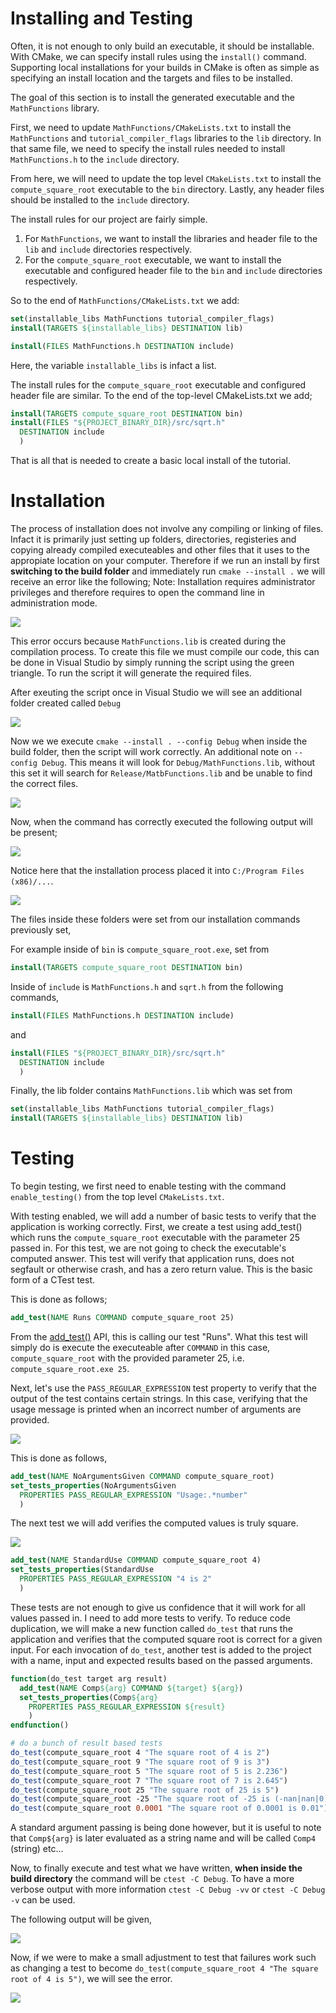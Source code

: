 # Installing and Testing

Often, it is not enough to only build an executable, it should be installable. With CMake, we can specify install rules using the `install()` command. Supporting local installations for your builds in CMake is often as simple as specifying an install location and the targets and files to be installed.

The goal of this section is to install the generated executable and the `MathFunctions` library.

First, we need to update `MathFunctions/CMakeLists.txt` to install the `MathFunctions` and `tutorial_compiler_flags` libraries to the `lib` directory. In that same file, we need to specify the install rules needed to install `MathFunctions.h` to the `include` directory.

From here, we will need to update the top level `CMakeLists.txt` to install the `compute_square_root` executable to the `bin` directory. Lastly, any header files should be installed to the `include` directory.

The install rules for our project are fairly simple.

1. For `MathFunctions`, we want to install the libraries and header file to the `lib` and `include` directories respectively.
2. For the `compute_square_root` executable, we want to install the executable and configured header file to the `bin` and `include` directories respectively.

So to the end of `MathFunctions/CMakeLists.txt` we add:

```CMake
set(installable_libs MathFunctions tutorial_compiler_flags)
install(TARGETS ${installable_libs} DESTINATION lib)

install(FILES MathFunctions.h DESTINATION include)
```

Here, the variable `installable_libs` is infact a list.

The install rules for the `compute_square_root` executable and configured header file are similar. To the end of the top-level CMakeLists.txt we add;

```CMake
install(TARGETS compute_square_root DESTINATION bin)
install(FILES "${PROJECT_BINARY_DIR}/src/sqrt.h"
  DESTINATION include
  )
```

That is all that is needed to create a basic local install of the tutorial.


# Installation


The process of installation does not involve any compiling or linking of files. Infact it is primarily just setting up folders, directories, registeries and copying already compiled executeables and other files that it uses to the appropiate location on your computer. Therefore if we run an install by first **switching to the build folder** and immediately run `cmake --install .` we will receive an error like the following; Note: Installation requires administrator privileges and therefore requires to open the command line in administration mode.

![](./images/13.png)

This error occurs because `MathFunctions.lib` is created during the compilation process. To create this file we must compile our code, this can be done in Visual Studio by simply running the script using the green triangle. To run the script it will generate the required files.

After exeuting the script once in Visual Studio we will see an additional folder created called `Debug`

![](./images/14.png)

Now we we execute `cmake --install . --config Debug` when inside the build folder, then the script will work correctly. An additional note on `--config Debug`. This means it will look for `Debug/MathFunctions.lib`, without this set it will search for `Release/MatbFunctions.lib` and be unable to find the correct files.


![](./images/15.png)

Now, when the command has correctly executed the following output will be present;

![](./images/16.png)

Notice here that the installation process placed it into `C:/Program Files (x86)/...`.

![](./images/17.png)

The files inside these folders were set from our installation commands previously set,

For example inside of `bin` is `compute_square_root.exe`, set from

```CMake
install(TARGETS compute_square_root DESTINATION bin)
```

Inside of `include` is `MathFunctions.h` and `sqrt.h` from the following commands,

```CMake
install(FILES MathFunctions.h DESTINATION include)
```

and 

```CMake
install(FILES "${PROJECT_BINARY_DIR}/src/sqrt.h"
  DESTINATION include
  )
```

Finally, the lib folder contains `MathFunctions.lib` which was set from

```CMake
set(installable_libs MathFunctions tutorial_compiler_flags)
install(TARGETS ${installable_libs} DESTINATION lib)
```

# Testing

To begin testing, we first need to enable testing with the command `enable_testing()` from the top level `CMakeLists.txt`.

With testing enabled, we will add a number of basic tests to verify that the application is working correctly. First, we create a test using add_test() which runs the `compute_square_root` executable with the parameter 25 passed in. For this test, we are not going to check the executable's computed answer. This test will verify that application runs, does not segfault or otherwise crash, and has a zero return value. This is the basic form of a CTest test.

This is done as follows;

```CMake
add_test(NAME Runs COMMAND compute_square_root 25)
```

From the [add_test()](https://cmake.org/cmake/help/latest/command/add_test.html) API, this is calling our test "Runs". What this test will simply do is execute the executeable after `COMMAND` in this case, `compute_square_root` with the provided parameter 25, i.e. `compute_square_root.exe 25`.

Next, let's use the `PASS_REGULAR_EXPRESSION` test property to verify that the output of the test contains certain strings. In this case, verifying that the usage message is printed when an incorrect number of arguments are provided.

![](./images/18.png)

This is done as follows,

```CMake
add_test(NAME NoArgumentsGiven COMMAND compute_square_root)
set_tests_properties(NoArgumentsGiven
  PROPERTIES PASS_REGULAR_EXPRESSION "Usage:.*number"
  )
```

The next test we will add verifies the computed values is truly square.

![](./images/19.png)

```CMake
add_test(NAME StandardUse COMMAND compute_square_root 4)
set_tests_properties(StandardUse
  PROPERTIES PASS_REGULAR_EXPRESSION "4 is 2"
  )
```

These tests are not enough to give us confidence that it will work for all values passed in. I need to add more tests to verify. To reduce code duplication, we will make a new function called `do_test` that runs the application and verifies that the computed square root is correct for a given input. For each invocation of `do_test`, another test is added to the project with a name, input and expected results based on the passed arguments.

```CMake
function(do_test target arg result)
  add_test(NAME Comp${arg} COMMAND ${target} ${arg})
  set_tests_properties(Comp${arg}
    PROPERTIES PASS_REGULAR_EXPRESSION ${result}
    )
endfunction()

# do a bunch of result based tests
do_test(compute_square_root 4 "The square root of 4 is 2")
do_test(compute_square_root 9 "The square root of 9 is 3")
do_test(compute_square_root 5 "The square root of 5 is 2.236")
do_test(compute_square_root 7 "The square root of 7 is 2.645")
do_test(compute_square_root 25 "The square root of 25 is 5")
do_test(compute_square_root -25 "The square root of -25 is (-nan|nan|0)")
do_test(compute_square_root 0.0001 "The square root of 0.0001 is 0.01")
```

A standard argument passing is being done however, but it is useful to note that `Comp${arg}` is later evaluated as a string name and will be called `Comp4` (string) etc...

Now, to finally execute and test what we have written, **when inside the build directory** the command will be `ctest -C Debug`. To have a more verbose output with more information `ctest -C Debug -vv` or `ctest -C Debug -v` can be used.

The following output will be given,

![](./images/20.png)

Now, if we were to make a small adjustment to test that failures work such as changing a test to become `do_test(compute_square_root 4 "The square root of 4 is 5")`, we will see the error.

![](./images/21.png)